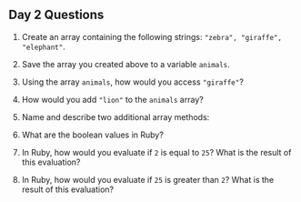 ## Day 2 Questions

1. Create an array containing the following strings: `"zebra", "giraffe", "elephant"`.

1. Save the array you created above to a variable `animals`.

1. Using the array `animals`, how would you access `"giraffe"`?

1. How would you add `"lion"` to the `animals` array?

1. Name and describe two additional array methods:

1. What are the boolean values in Ruby?

1. In Ruby, how would you evaluate if `2` is equal to `25`? What is the result of this evaluation?

1. In Ruby, how would you evaluate if `25` is greater than `2`? What is the result of this evaluation?
